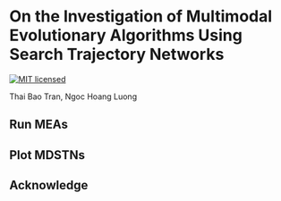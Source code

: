 # On the Investigation of Multimodal Evolutionary Algorithms Using Search Trajectory Networks
[![MIT licensed](https://img.shields.io/badge/license-MIT-brightgreen.svg)](LICENSE.md)

Thai Bao Tran, Ngoc Hoang Luong

## Run MEAs

## Plot MDSTNs

## Acknowledge
